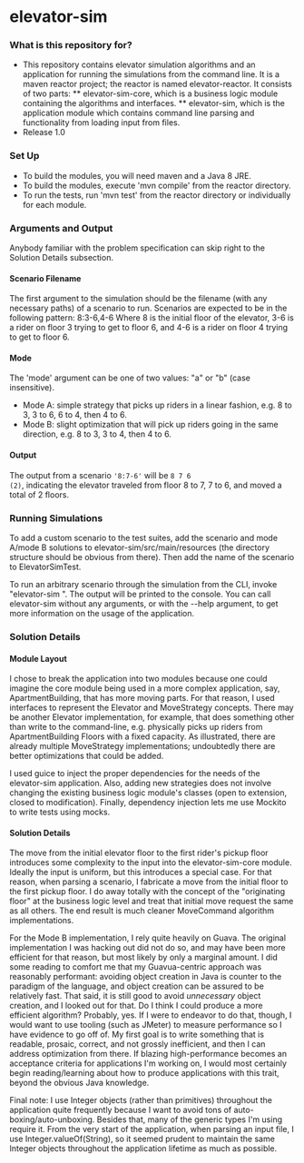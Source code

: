 # elevator-sim #
### What is this repository for? ###

* This repository contains elevator simulation algorithms and an application for running the simulations from the command line. It is a maven reactor project; the reactor is named elevator-reactor. It consists of two parts: 
** elevator-sim-core, which is a business logic module containing the algorithms and interfaces.
** elevator-sim, which is the application module which contains command line parsing and functionality from loading input from files.
* Release 1.0

### Set Up ###

* To build the modules, you will need maven and a Java 8 JRE.
* To build the modules, execute 'mvn compile' from the reactor directory.
* To run the tests, run 'mvn test' from the reactor directory or individually for each module.

### Arguments and Output ###

Anybody familiar with the problem specification can skip right to the Solution Details subsection.

#### Scenario Filename ####
The first argument to the simulation should be the filename (with any necessary paths) of a scenario to run. Scenarios are expected to be in the following pattern:
8:3-6,4-6
Where 8 is the initial floor of the elevator, 3-6 is a rider on floor 3 trying to get to floor 6, and 4-6 is a rider on floor 4 trying to get to floor 6.

#### Mode #####

The 'mode' argument can be one of two values: "a" or "b" (case insensitive).
* Mode A: simple strategy that picks up riders in a linear fashion, e.g. 8 to 3, 3 to 6, 6 to 4, then 4 to 6.
* Mode B: slight optimization that will pick up riders going in the same direction, e.g. 8 to 3, 3 to 4, then 4 to 6.

#### Output ####
The output from a scenario <code>'8:7-6'</code> will be <code>8 7 6 (2)</code>, indicating the elevator traveled from floor 8 to 7, 7 to 6, and moved a total of 2 floors.

### Running Simulations ###

To add a custom scenario to the test suites, add the scenario and mode A/mode B solutions to elevator-sim/src/main/resources (the directory structure should be obvious from there). Then add the name of the scenario to ElevatorSimTest.

To run an arbitrary scenario through the simulation from the CLI, invoke "elevator-sim <path to scenario> <mode argument>". The output will be printed to the console. You can call elevator-sim without any arguments, or with the --help argument, to get more information on the usage of the application.

### Solution Details ###

#### Module Layout ####

I chose to break the application into two modules because one could imagine the core module being used in a more complex application, say, ApartmentBuilding, that has more moving parts. For that reason, I used interfaces to represent the Elevator and MoveStrategy concepts. There may be another Elevator implementation, for example, that does something other than write to the command-line, e.g. physically picks up riders from ApartmentBuilding Floors with a fixed capacity. As illustrated, there are already multiple MoveStrategy implementations; undoubtedly there are better optimizations that could be added.

I used guice to inject the proper dependencies for the needs of the elevator-sim application. Also, adding new strategies does not involve changing the existing business logic module's classes (open to extension, closed to modification). Finally, dependency injection lets me use Mockito to write tests using mocks.

#### Solution Details ####

The move from the initial elevator floor to the first rider's pickup floor introduces some complexity to the input into the elevator-sim-core module. Ideally the input is uniform, but this introduces a special case. For that reason, when parsing a scenario, I fabricate a move from the initial floor to the first pickup floor. I do away totally with the concept of the "originating floor" at the business logic level and treat that initial move request the same as all others. The end result is much cleaner MoveCommand algorithm implementations.

For the Mode B implementation, I rely quite heavily on Guava. The original implementation I was hacking out did not do so, and may have been more efficient for that reason, but most likely by only a marginal amount. I did some reading to comfort me that my Guavua-centric approach was reasonably performant: avoiding object creation in Java is counter to the paradigm of the language, and object creation can be assured to be relatively fast. That said, it is still good to avoid _unnecessary_ object creation, and I looked out for that. Do I think I could produce a more efficient algorithm? Probably, yes. If I were to endeavor to do that, though, I would want to use tooling (such as JMeter) to measure performance so I have evidence to go off of. My first goal is to write something that is readable, prosaic, correct, and not grossly inefficient, and then I can address optimization from there. If blazing high-performance becomes an acceptance criteria for applications I'm working on, I would most certainly begin reading/learning about how to produce applications with this trait, beyond the obvious Java knowledge.

Final note: I use Integer objects (rather than primitives) throughout the application quite frequently because I want to avoid tons of auto-boxing/auto-unboxing. Besides that, many of the generic types I'm using require it. From the very start of the application, when parsing an input file, I use Integer.valueOf(String), so it seemed prudent to maintain the same Integer objects throughout the application lifetime as much as possible.
